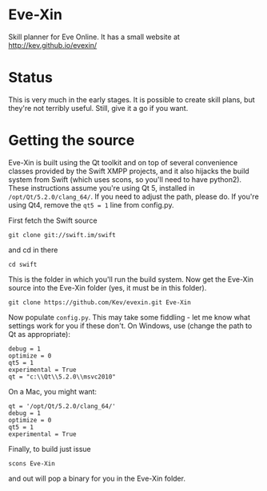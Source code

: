 Eve-Xin
=======

Skill planner for Eve Online. It has a small website at http://kev.github.io/evexin/

Status
======
This is very much in the early stages. It is possible to create skill plans, but they're not terribly useful. Still, give it a go if you want.

Getting the source
==================

Eve-Xin is built using the Qt toolkit and on top of several convenience classes provided by the Swift XMPP projects, and it also hijacks the build system from Swift (which uses scons, so you'll need to have python2). These instructions assume you're using Qt 5, installed in `/opt/Qt/5.2.0/clang_64/`. If you need to adjust the path, please do. If you're using Qt4, remove the `qt5 = 1` line from config.py.

First fetch the Swift source
```
git clone git://swift.im/swift
```
and cd in there
```
cd swift
```
This is the folder in which you'll run the build system.
Now get the Eve-Xin source into the Eve-Xin folder (yes, it must be in this folder).
```
git clone https://github.com/Kev/evexin.git Eve-Xin
```
Now populate `config.py`. This may take some fiddling - let me know what settings work for you if these don't. On Windows, use (change the path to Qt as appropriate):
```
debug = 1
optimize = 0
qt5 = 1
experimental = True
qt = "c:\\Qt\\5.2.0\\msvc2010"
```
On a Mac, you might want:
```
qt = '/opt/Qt/5.2.0/clang_64/'
debug = 1
optimize = 0
qt5 = 1
experimental = True
```
Finally, to build just issue
```
scons Eve-Xin
```
and out will pop a binary for you in the Eve-Xin folder.
